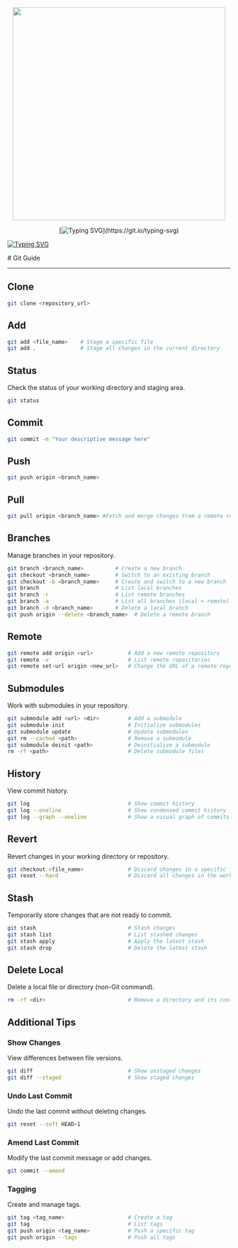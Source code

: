 
<div id="header" align="center">
  <img src="https://media3.giphy.com/media/v1.Y2lkPTc5MGI3NjExenFvcHU1OGx6MDdiNzU1ZDlwajhld2YxbWdpNW8xMmRoZ2NoZ3BtZyZlcD12MV9pbnRlcm5hbF9naWZfYnlfaWQmY3Q9Zw/kH6CqYiquZawmU1HI6/giphy.webp" width="480"/>
       </a>
  
<div id="badges"  align="center">

[![Typing SVG](https://readme-typing-svg.herokuapp.com/?color=63CF15&lines=Keep+calm+and+git+commit!)](https://git.io/typing-svg)
  
  </div>
</div>
<div id="badges"  align="start">

[![Typing SVG](https://readme-typing-svg.herokuapp.com/?color=63CF15&lines=GIT+GUIDE)](https://git.io/typing-svg)
  
  </div>
# Git Guide

---
## Clone 
```bash
git clone <repository_url>
```
## Add
```bash
git add <file_name>    # Stage a specific file
git add .              # Stage all changes in the current directory
```
## Status
Check the status of your working directory and staging area.
```bash
git status
```
## Commit
```bash
git commit -m "Your descriptive message here"
```
## Push
```bash
git push origin <branch_name>
```
## Pull
```bash
git pull origin <branch_name> #Fetch and merge changes from a remote repository.
```
## Branches
Manage branches in your repository.
```bash
git branch <branch_name>          # Create a new branch
git checkout <branch_name>        # Switch to an existing branch
git checkout -b <branch_name>     # Create and switch to a new branch
git branch                        # List local branches
git branch -r                     # List remote branches
git branch -a                     # List all branches (local + remote)
git branch -d <branch_name>       # Delete a local branch
git push origin --delete <branch_name>  # Delete a remote branch
```
## Remote
```bash
git remote add origin <url>           # Add a new remote repository
git remote -v                         # List remote repositories
git remote set-url origin <new_url>   # Change the URL of a remote repository
```
## Submodules
Work with submodules in your repository.
```bash
git submodule add <url> <dir>         # Add a submodule
git submodule init                    # Initialize submodules
git submodule update                  # Update submodules
git rm --cached <path>                # Remove a submodule
git submodule deinit <path>           # Deinitialize a submodule
rm -rf <path>                         # Delete submodule files
```
## History
View commit history.
```bash
git log                               # Show commit history
git log --oneline                     # Show condensed commit history
git log --graph --oneline             # Show a visual graph of commits
```
## Revert
Revert changes in your working directory or repository.
```bash
git checkout <file_name>              # Discard changes in a specific file
git reset --hard                      # Discard all changes in the working directory and index
```
## Stash
Temporarily store changes that are not ready to commit.
```bash
git stash                             # Stash changes
git stash list                        # List stashed changes
git stash apply                       # Apply the latest stash
git stash drop                        # Delete the latest stash
```
## Delete Local
Delete a local file or directory (non-Git command).
```bash
rm -rf <dir>                          # Remove a directory and its contents
```
## Additional Tips
### Show Changes
View differences between file versions.
```bash
git diff                              # Show unstaged changes
git diff --staged                     # Show staged changes
```
### Undo Last Commit
Undo the last commit without deleting changes.
```bash
git reset --soft HEAD~1
```
### Amend Last Commit
Modify the last commit message or add changes.
```bash
git commit --amend
```
### Tagging
Create and manage tags.
```bash
git tag <tag_name>                    # Create a tag
git tag                               # List tags
git push origin <tag_name>            # Push a specific tag
git push origin --tags                # Push all tags
```
